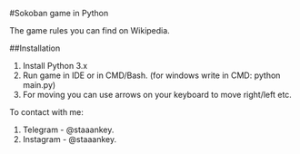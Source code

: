 #Sokoban game in Python

The game rules you can find on Wikipedia. 

##Installation
1. Install Python 3.x
2. Run game in IDE or in CMD/Bash. (for windows write in CMD: python main.py)
3. For moving you can use arrows on your keyboard to move right/left etc.

To contact with me:
1. Telegram - @staaankey.
2. Instagram - @staaankey.
